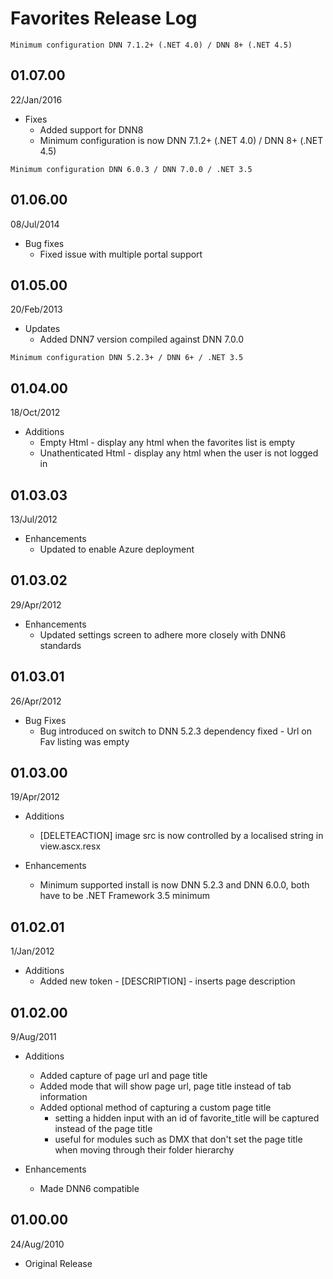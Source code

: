 # Favorites Release Log

```Minimum configuration DNN 7.1.2+ (.NET 4.0) / DNN 8+ (.NET 4.5)```

<!-- insert-newversion -->

## 01.07.00

22/Jan/2016


* Fixes
	* Added support for DNN8
    * Minimum configuration is now DNN 7.1.2+ (.NET 4.0) / DNN 8+ (.NET 4.5)


```Minimum configuration DNN 6.0.3 / DNN 7.0.0 / .NET 3.5```

## 01.06.00

08/Jul/2014

-	Bug fixes
	- Fixed issue with multiple portal support


## 01.05.00
20/Feb/2013

-   Updates
    -   Added DNN7 version compiled against DNN 7.0.0

```Minimum configuration DNN 5.2.3+ / DNN 6+ / .NET 3.5```

## 01.04.00
18/Oct/2012

-   Additions
    -   Empty Html - display any html when the favorites list is empty
    -   Unathenticated Html - display any html when the user is not
        logged in

## 01.03.03

13/Jul/2012

-   Enhancements
    -   Updated to enable Azure deployment

## 01.03.02

29/Apr/2012

-   Enhancements
    -   Updated settings screen to adhere more closely with DNN6
        standards

## 01.03.01

26/Apr/2012

-   Bug Fixes
    -   Bug introduced on switch to DNN 5.2.3 dependency fixed - Url on
        Fav listing was empty

## 01.03.00

19/Apr/2012

-   Additions
    -   [DELETEACTION] image src is now controlled by a localised string
        in view.ascx.resx

-   Enhancements
    -   Minimum supported install is now DNN 5.2.3 and DNN 6.0.0, both
        have to be .NET Framework 3.5 minimum

## 01.02.01

1/Jan/2012

-   Additions
    -   Added new token - [DESCRIPTION] - inserts page description

## 01.02.00

9/Aug/2011

-   Additions
    -   Added capture of page url and page title
    -   Added mode that will show page url, page title instead of tab
        information
    -   Added optional method of capturing a custom page title
        -   setting a hidden input with an id of favorite\_title will be
            captured instead of the page title
        -   useful for modules such as DMX that don't set the page title
            when moving through their folder hierarchy

-   Enhancements
    -   Made DNN6 compatible

## 01.00.00

24/Aug/2010

-   Original Release

